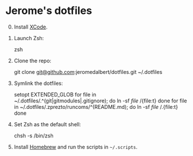 # Jerome's dotfiles

  0. Install [XCode](https://itunes.apple.com/gb/app/xcode/id497799835).

  0. Launch Zsh:

        zsh

  0. Clone the repo:

        git clone git@github.com:jeromedalbert/dotfiles.git ~/.dotfiles

  0. Symlink the dotfiles:

        setopt EXTENDED_GLOB
        for file in ~/.dotfiles/.^(git|gitmodules|.gitignore); do
          ln -sf $file ~/${file:t}
        done
        for file in ~/.dotfiles/.zprezto/runcoms/^(README.md); do
          ln -sf $file ~/.${file:t}
        done

  0. Set Zsh as the default shell:

        chsh -s /bin/zsh

  0. Install [Homebrew](http://brew.sh/) and run the scripts in `~/.scripts`.
